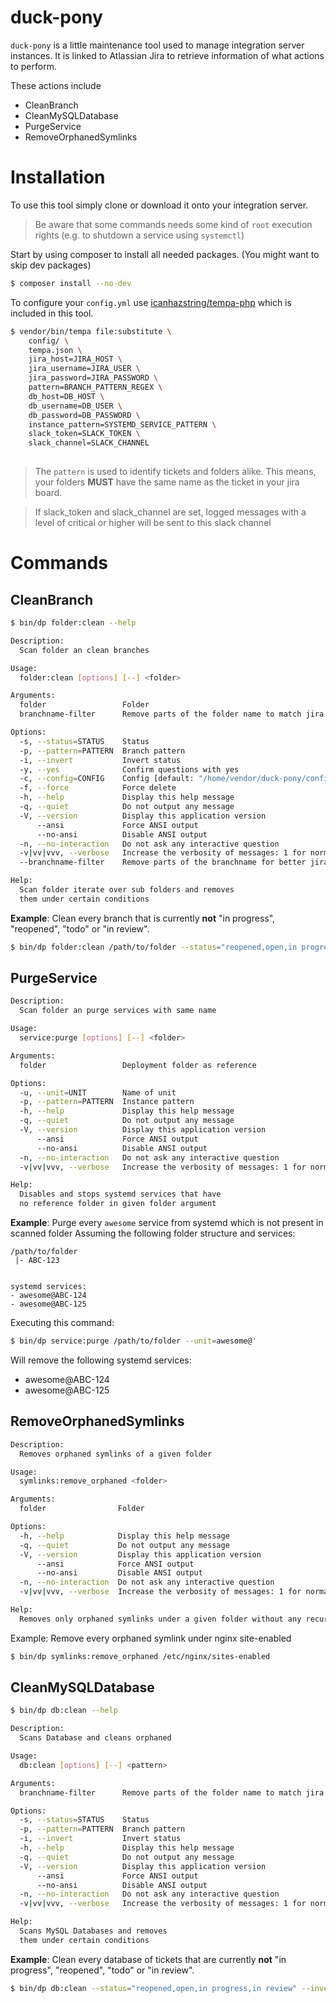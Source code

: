 # duck-pony

`duck-pony` is a little maintenance tool used to manage integration server instances.
It is linked to Atlassian Jira to retrieve information of what actions to perform.

These actions include
- CleanBranch
- CleanMySQLDatabase
- PurgeService
- RemoveOrphanedSymlinks

# Installation
To use this tool simply clone or download it onto your integration server.
> Be aware that some commands needs some kind of `root` execution rights (e.g. to shutdown a service using `systemctl`)

Start by using composer to install all needed packages. (You might want to skip dev packages)
```bash
$ composer install --no-dev
```

To configure your `config.yml` use [icanhazstring/tempa-php](https://github.com/icanhazstring/tempa-php) which is included in this tool.

```bash
$ vendor/bin/tempa file:substitute \
    config/ \
    tempa.json \
    jira_host=JIRA_HOST \
    jira_username=JIRA_USER \
    jira_password=JIRA_PASSWORD \
    pattern=BRANCH_PATTERN_REGEX \
    db_host=DB_HOST \
    db_username=DB_USER \
    db_password=DB_PASSWORD \
    instance_pattern=SYSTEMD_SERVICE_PATTERN \
    slack_token=SLACK_TOKEN \
    slack_channel=SLACK_CHANNEL
    
```

> The `pattern` is used to identify tickets and folders alike. This means, your folders **MUST** have the same name
as the ticket in your jira board.

> If slack_token and slack_channel are set, logged messages with a level of critical or higher will be sent to this slack channel

# Commands
## CleanBranch

```bash
$ bin/dp folder:clean --help

Description:
  Scan folder an clean branches

Usage:
  folder:clean [options] [--] <folder>

Arguments:
  folder                 Folder
  branchname-filter      Remove parts of the folder name to match jira ticket

Options:
  -s, --status=STATUS    Status
  -p, --pattern=PATTERN  Branch pattern
  -i, --invert           Invert status
  -y, --yes              Confirm questions with yes
  -c, --config=CONFIG    Config [default: "/home/vendor/duck-pony/config/config.yml"]
  -f, --force            Force delete
  -h, --help             Display this help message
  -q, --quiet            Do not output any message
  -V, --version          Display this application version
      --ansi             Force ANSI output
      --no-ansi          Disable ANSI output
  -n, --no-interaction   Do not ask any interactive question
  -v|vv|vvv, --verbose   Increase the verbosity of messages: 1 for normal output, 2 for more verbose output and 3 for debug
  --branchname-filter    Remove parts of the branchname for better jira ticket matching

Help:
  Scan folder iterate over sub folders and removes
  them under certain conditions
```

**Example**: Clean every branch that is currently **not** "in progress", "reopened", "todo" or "in review".
```bash
$ bin/dp folder:clean /path/to/folder --status="reopened,open,in progress,in review" --invert --yes
```

## PurgeService

```bash
Description:
  Scan folder an purge services with same name

Usage:
  service:purge [options] [--] <folder>

Arguments:
  folder                 Deployment folder as reference

Options:
  -u, --unit=UNIT        Name of unit
  -p, --pattern=PATTERN  Instance pattern
  -h, --help             Display this help message
  -q, --quiet            Do not output any message
  -V, --version          Display this application version
      --ansi             Force ANSI output
      --no-ansi          Disable ANSI output
  -n, --no-interaction   Do not ask any interactive question
  -v|vv|vvv, --verbose   Increase the verbosity of messages: 1 for normal output, 2 for more verbose output and 3 for debug

Help:
  Disables and stops systemd services that have
  no reference folder in given folder argument
```

**Example**: Purge every `awesome` service from systemd which is not present in scanned folder
Assuming the following folder structure and services:
```
/path/to/folder
 |- ABC-123
 
 
systemd services:
- awesome@ABC-124
- awesome@ABC-125
```

Executing this command:
```bash
$ bin/dp service:purge /path/to/folder --unit=awesome@'
```

Will remove the following systemd services:
- awesome@ABC-124
- awesome@ABC-125

## RemoveOrphanedSymlinks

```bash
Description:
  Removes orphaned symlinks of a given folder

Usage:
  symlinks:remove_orphaned <folder>

Arguments:
  folder                Folder

Options:
  -h, --help            Display this help message
  -q, --quiet           Do not output any message
  -V, --version         Display this application version
      --ansi            Force ANSI output
      --no-ansi         Disable ANSI output
  -n, --no-interaction  Do not ask any interactive question
  -v|vv|vvv, --verbose  Increase the verbosity of messages: 1 for normal output, 2 for more verbose output and 3 for debug

Help:
  Removes only orphaned symlinks under a given folder without any recursion.
```

Example: Remove every orphaned symlink under nginx site-enabled
```bash
$ bin/dp symlinks:remove_orphaned /etc/nginx/sites-enabled
```

## CleanMySQLDatabase
```bash
$ bin/dp db:clean --help

Description:
  Scans Database and cleans orphaned

Usage:
  db:clean [options] [--] <pattern>

Arguments:
  branchname-filter      Remove parts of the folder name to match jira ticket                 

Options:
  -s, --status=STATUS    Status
  -p, --pattern=PATTERN  Branch pattern
  -i, --invert           Invert status
  -h, --help             Display this help message
  -q, --quiet            Do not output any message
  -V, --version          Display this application version
      --ansi             Force ANSI output
      --no-ansi          Disable ANSI output
  -n, --no-interaction   Do not ask any interactive question
  -v|vv|vvv, --verbose   Increase the verbosity of messages: 1 for normal output, 2 for more verbose output and 3 for debug

Help:
  Scans MySQL Databases and removes
  them under certain conditions
```

**Example**: Clean every database of tickets that are currently **not** "in progress", "reopened", "todo" or "in review".
```bash
$ bin/dp db:clean --status="reopened,open,in progress,in review" --invert rsv_feature- rsv_bugfix-
```
